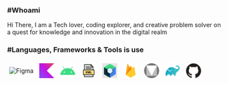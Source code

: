 ### #Whoami
Hi There,
I am a Tech lover, coding explorer, and creative problem solver on a quest for knowledge and innovation in the digital realm

### #Languages, Frameworks & Tools is use
<p float="left">
  <img style="padding:5px;" align="center" alt="Figma" width="35px" src="https://avatars.githubusercontent.com/u/5155369?s=200&v=4"/>
<img style="padding:5px;" align="center" alt="Kotlin" width="35px" src="https://raw.githubusercontent.com/github/explore/4479d2a2c854198cb00160f8593519c14dc3b905/topics/kotlin/kotlin.png"/>
<img style="padding:5px;" align="center" alt="Android" width="35px" src="https://raw.githubusercontent.com/github/explore/8baf984947f4d9c32006bd03fa4c51ff91aadf8d/topics/android/android.png"/>
<img style="padding:5px;" align="center" alt="XML" width="35px" src="https://raw.githubusercontent.com/github/explore/05a6f4c574a32b6b2f04c2e589f6c82d9df46a5d/topics/xml/xml.png"/>
<img style="padding:5px;" align="center" alt="Jetpack Compose" width="35px" src="https://raw.githubusercontent.com/github/explore/ae48d1ca3274c0c3a90f872e605eaef069a16771/topics/jetpack-compose/jetpack-compose.png"/>
<img style="padding:5px;" align="center" alt="Firebase" width="35px" src="https://raw.githubusercontent.com/github/explore/80688e429a7d4ef2fca1e82350fe8e3517d3494d/topics/firebase/firebase.png"/>
<img style="padding:5px;" align="center" alt="Material Design" width="35px" src="https://raw.githubusercontent.com/github/explore/80688e429a7d4ef2fca1e82350fe8e3517d3494d/topics/material-design/material-design.png?size=48"/>
<img style="padding:5px;" align="center" alt="Gradle" width="35px" src="https://raw.githubusercontent.com/github/explore/59009b1589a883459c0ae19044e3e7e3ec0c4e0a/topics/gradle/gradle.png"/>
<img style="padding:5px;" align="center" alt="Github" width="35px" src="https://raw.githubusercontent.com/github/explore/89bdd9644f44d1b12180fd512b95574fe4c54617/topics/github-api/github-api.png"/>




  
<!-- and more such images with different URLs in src -->
</p>
<!---
jamalnay/jamalnay is a ✨ special ✨ repository because its `README.md` (this file) appears on your GitHub profile.
You can click the Preview link to take a look at your changes.
--->

